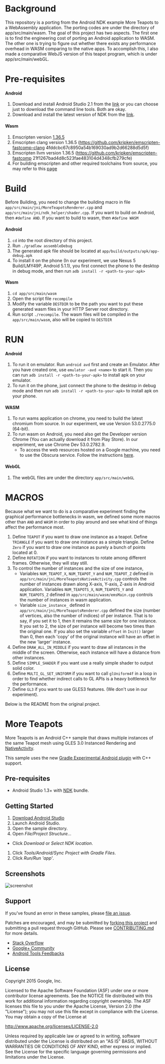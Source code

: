 # Background
This repository is a porting from the Android NDK example More Teapots to a WebAssembly application. The porting codes are under the directory of app/src/main/wasm.
The goal of this project has two aspects. The first one is to find the engineering cost of porting an Android application to WASM. The other one is trying to figure out whether there exists any performance overhead in WASM comparing to the native apps. To accomplish this, I also made a comparative WebJS version of this teapot program, which is under app/src/main/webGL.
# Pre-requisites
#### Android
1. Download and install Android Studio 2.1 from the [link](https://developer.android.com/studio/index.html) or you can choose just to download the command line tools. Both are okay.
2. Download and install the latest version of NDK from the [link](https://developer.android.com/ndk/downloads/index.html).

#### Wasm
1. Emscripten version [1.36.5](https://github.com/kripken/emscripten/tree/incoming)
2. Emscripten clang version 1.36.5 (https://github.com/kripken/emscripten-fastcomp-clang 4fddcbc67c8950a54b169030ad9b2d66288d5d5f)
3. Emscripten llvm version 1.36.5 (https://github.com/kripken/emscripten-fastcomp 21f1267bad4d8c523fae483104d4348cfb279cfe)
4. For building emscripten and other required toolchains from source, you may refer to this [page](http://kripken.github.io/emscripten-site/docs/building_from_source/index.html#installing-from-source)

# Build
Before Building, you need to change the building macro in file `app/src/main/jni/MoreTeapotsRenderer.cpp` and `app/src/main/jni/ndk_helper/shader.cpp`. If you want to build on Android, then `#define AND`. If you want to build to wasm, then `#define WASM`
#### Android
1. `cd` into the root directory of this project.
2. Run `./gradlew assembleDebug`
3. The generated apk file should be located at `app/build/outputs/apk/app-debug.apk`
4. To install it on the phone (In our experiment, we use Nexus 5 Build/LMY49P, Android 5.1.1), you first
connect the phone to the desktop in debug mode, and then run `adb install -r <path-to-your-apk>`

#### Wasm
1. `cd app/src/main/wasm`
2. Open the script file `recompile`
3. Modify the variable `DESTDIR` to be the path you want to put these generated wasm files in your HTTP Server root directory.
4. Run script `./recompile`. The wasm files will be compiled in the `app/src/main/wasm`, also will be copied to `DESTDIR`

# RUN
#### Android
1. To run it on emulator. Run `android avd` first and create an Emulator. After you have created one, use `emulator -avd <name>` to start it. Then you can run `adb install -r <path-to-your-apk>` to install apk on your emulator.
2. To run it on the phone, just connect the phone to the desktop in debug mode and then run `adb install -r <path-to-your-apk>` to install apk on your phone.

#### WASM
1. To run wams application on chrome, you need to build the latest chromium from source. In our experiment, we use Version 53.0.2775.0 (64-bit).
2. To run wasm on Android, you need also get the Developer version Chrome (You can actually download it from Play Store). In our experiment, we use Chrome Dev 53.0.2782.9.
    * To access the web resources hosted on a Google machine, you need to use the Obscura service. Follow the instructions [here](https://sites.google.com/a/google.com/obscura/user-guide/getting-started).

#### WebGL
1. The webGL files are under the directory `app/src/main/webGL`

# MACROS
Because what we want to do is a comparative experiment finding the graphical performance bottlenecks in wasm, we defined some more macros other than `AND` and `WASM` in order to play around and see what kind of things affect the performance most.
1. Define `TEAPOT` if you want to draw one instance as a teapot. Define `TRIANGLE` if you want to draw one instance as a simple triangle. Define `Zero` if you want to draw one instance as purely a bunch of points located at 0.
2. Define `ROTATION` if you want to instances to rotate among different frames. Otherwise, they will stay still.
3. To control the number of instances and the size of one instance,
    * Variables `NUM_TEAPOT_X`, `NUM_TEAPOT_Y` and `NUM_TEAPOT_Z` defined in `app/src/main/jni/MoreTeapotsNativeActivity.cpp` controls the number of instances drawn along X-axis, Y-axis, Z-axis in Android application. Variables `NUM_TEAPOTS_X`, `NUM_TEAPOTS_Y` and `NUM_TEAPOTS_Z` defined in `app/src/main/wasm/emsMain.cpp` controls the number of instances in wasm application.
    * Variable `size_instance_` defined in `app/src/main/jni/MoreTeapotsRenderer.cpp` defined the size (number of vertices, also the number of indices) of per instance. That is to say, if you set it to 1, then it remains the same size for one instance. It you set to 2, the size of per instance will become two times than the original one. If you also set the variable `offset` in `Init()` larger than 0, then each 'copy' of the original instance will have an offset in the new 'larger' instance. 
4. Define `DRAW_ALL_IN_MIDDLE` if you want to draw all instances in the middle of the screen. Otherwise, each instance will have a distance from other instances.
5. Define `SIMPLE_SHADER` if you want use a really simple shader to output solid color.
6. Define `MULTI_GL_SET_UNIFORM` if you want to call `glUniform4f` in a loop in order to find whether indirect calls to GL APIs is a heavy bottleneck for the performance.
7. Define `GL3` if you want to use GLES3 features. (We don't use in our experiment).

Below is the README from the original project.

More Teapots
============
More Teapots is an Android C++ sample that draws multiple instances of the same Teapot mesh using GLES 3.0 Instanced Rendering and [NativeActivity](http://developer.android.com/reference/android/app/NativeActivity.html).

This sample uses the new [Gradle Experimental Android plugin](http://tools.android.com/tech-docs/new-build-system/gradle-experimental) with C++ support.

Pre-requisites
--------------
- Android Studio 1.3+ with [NDK](https://developer.android.com/ndk/) bundle.

Getting Started
---------------
1. [Download Android Studio](http://developer.android.com/sdk/index.html)
1. Launch Android Studio.
1. Open the sample directory.
1. Open *File/Project Structure...*
  - Click *Download* or *Select NDK location*.
1. Click *Tools/Android/Sync Project with Gradle Files*.
1. Click *Run/Run 'app'*.

Screenshots
-----------
![screenshot](screenshot.png)

Support
-------
If you've found an error in these samples, please [file an issue](https://github.com/googlesamples/android-ndk/issues/new).

Patches are encouraged, and may be submitted by [forking this project](https://github.com/googlesamples/android-ndk/fork) and
submitting a pull request through GitHub. Please see [CONTRIBUTING.md](../CONTRIBUTING.md) for more details.

- [Stack Overflow](http://stackoverflow.com/questions/tagged/android-ndk)
- [Google+ Community](https://plus.google.com/communities/105153134372062985968)
- [Android Tools Feedbacks](http://tools.android.com/feedback)

License
-------
Copyright 2015 Google, Inc.

Licensed to the Apache Software Foundation (ASF) under one or more contributor
license agreements.  See the NOTICE file distributed with this work for
additional information regarding copyright ownership.  The ASF licenses this
file to you under the Apache License, Version 2.0 (the "License"); you may not
use this file except in compliance with the License.  You may obtain a copy of
the License at

  http://www.apache.org/licenses/LICENSE-2.0

Unless required by applicable law or agreed to in writing, software
distributed under the License is distributed on an "AS IS" BASIS, WITHOUT
WARRANTIES OR CONDITIONS OF ANY KIND, either express or implied.  See the
License for the specific language governing permissions and limitations under
the License.
